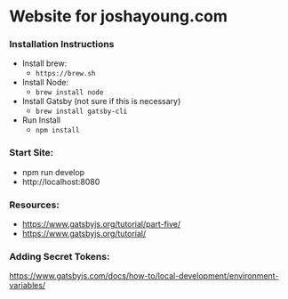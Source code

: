 # Website for joshayoung.com

### Installation Instructions
* Install brew:
  * `https://brew.sh`
* Install Node:
  * `brew install node`
* Install Gatsby (not sure if this is necessary)
  * `brew install gatsby-cli`
* Run Install
  * `npm install`

### Start Site:
- npm run develop
- http://localhost:8080

### Resources:
- https://www.gatsbyjs.org/tutorial/part-five/
- https://www.gatsbyjs.org/tutorial/

### Adding Secret Tokens:
https://www.gatsbyjs.com/docs/how-to/local-development/environment-variables/
